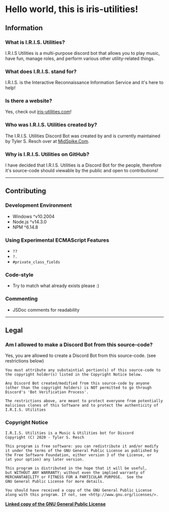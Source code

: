 # Hello world, this is iris-utilities!

## Information

### What is I.R.I.S. Utilities?
I.R.I.S Utilities is a multi-purpose discord bot that allows you to play music, have fun, manage roles, and perform various other utility-related things.

### What does I.R.I.S. stand for?
I.R.I.S. is the Interactive Reconnaissance Information Service and it's here to help!

### Is there a website?
Yes, check out [iris-utilities.com](https://iris-utilities.com/)!

### Who was I.R.I.S. Utilities created by?
The I.R.I.S. Utilities Discord Bot was created by and is currently maintained by Tyler S. Resch over at [MidSpike.Com](https://midspike.com/).

### Why is I.R.I.S. Utilities on GitHub?
I have decided that I.R.I.S. Utilities is a Discord Bot for the people, therefore it's source-code should viewable by the public and open to contributions!

---

## Contributing

### Development Environment
- Windows ^v10.2004
- Node.js ^v14.3.0
- NPM ^6.14.8

### Using Experimental ECMAScript Features
- `??`
- `?.`
- `#private_class_fields`

### Code-style
- Try to match what already exists please :)

### Commenting
- JSDoc comments for readability

---

## Legal

### Am I allowed to make a Discord Bot from this source-code?
Yes, you are allowed to create a Discord Bot from this source-code. (see restrictions below)
```
You must attribute any substaintial portion(s) of this source-code to the copyright holder(s) listed in the Copyright Notice below.

Any Discord Bot created/modified from this source-code by anyone (other than the copyright holders) is NOT permitted to go through Discord's 'Bot Verification Process'.

The restrictions above, are meant to protect everyone from potentially malicious clones of this Software and to protect the authenticity of I.R.I.S. Utilities
```

### Copyright Notice
```
I.R.I.S. Utilities is a Music & Utilities bot for Discord
Copyright (C) 2020 - Tyler S. Resch

This program is free software: you can redistribute it and/or modify
it under the terms of the GNU General Public License as published by
the Free Software Foundation, either version 3 of the License, or
(at your option) any later version.

This program is distributed in the hope that it will be useful,
but WITHOUT ANY WARRANTY; without even the implied warranty of
MERCHANTABILITY or FITNESS FOR A PARTICULAR PURPOSE.  See the
GNU General Public License for more details.

You should have received a copy of the GNU General Public License
along with this program. If not, see <http://www.gnu.org/licenses/>.
```
**[Linked copy of the GNU General Public License](LICENSE.md)**
